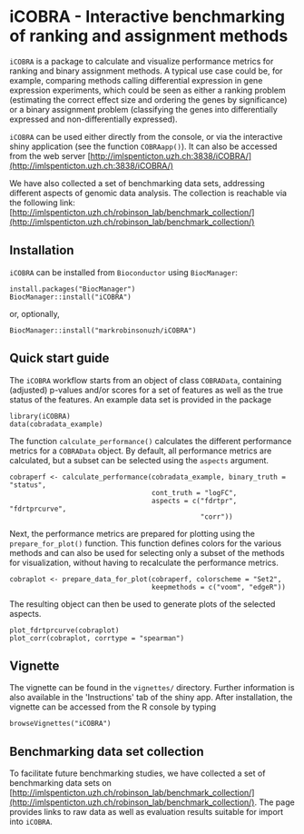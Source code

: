 # iCOBRA - Interactive benchmarking of ranking and assignment methods

`iCOBRA` is a package to calculate and visualize performance metrics for 
ranking and binary assignment methods. A typical use case could be, 
for example, comparing methods calling differential expression in 
gene expression experiments, which could be seen as either a ranking 
problem (estimating the correct effect size and ordering the genes by 
significance) or a binary assignment problem (classifying the genes 
into differentially expressed and non-differentially expressed).

`iCOBRA` can be used either directly from the console, or via the 
interactive shiny application (see the function `COBRAapp()`). It can also 
be accessed from the web server [http://imlspenticton.uzh.ch:3838/iCOBRA/](http://imlspenticton.uzh.ch:3838/iCOBRA/)

We have also collected a set of benchmarking data sets, addressing different aspects of genomic data analysis. The collection is reachable via the following link: [http://imlspenticton.uzh.ch/robinson_lab/benchmark_collection/](http://imlspenticton.uzh.ch/robinson_lab/benchmark_collection/)

## Installation

`iCOBRA` can be installed from `Bioconductor` using `BiocManager`:

```
install.packages("BiocManager")
BiocManager::install("iCOBRA")
```

or, optionally, 

```
BiocManager::install("markrobinsonuzh/iCOBRA")
```


## Quick start guide

The `iCOBRA` workflow starts from an object of class `COBRAData`, 
containing (adjusted) p-values and/or scores for a set of features as 
well as the true status of the features. An example data set is provided in 
the package

```
library(iCOBRA)
data(cobradata_example)
```

The function `calculate_performance()` calculates the different performance 
metrics for a `COBRAData` object. By default, all performance metrics are 
calculated, but a subset can be selected using the `aspects` argument.

```
cobraperf <- calculate_performance(cobradata_example, binary_truth = "status",
                                   cont_truth = "logFC", 
                                   aspects = c("fdrtpr", "fdrtprcurve", 
                                               "corr"))
```

Next, the performance metrics are prepared for plotting using the 
`prepare_for_plot()` function. This function defines colors for the 
various methods and can also be used for selecting only a subset of the 
methods for visualization, without having to recalculate the performance metrics.

```
cobraplot <- prepare_data_for_plot(cobraperf, colorscheme = "Set2",
                                   keepmethods = c("voom", "edgeR"))
```

The resulting object can then be used to generate plots of the selected aspects.

```
plot_fdrtprcurve(cobraplot)
plot_corr(cobraplot, corrtype = "spearman")
```

## Vignette

The vignette can be found in the `vignettes/` directory. Further 
information is also available in the 'Instructions' tab of the shiny app. 
After installation, the vignette can be accessed from the R console by typing

```
browseVignettes("iCOBRA")
```

## Benchmarking data set collection

To facilitate future benchmarking studies, we have collected a set of benchmarking 
data sets on [http://imlspenticton.uzh.ch/robinson_lab/benchmark_collection/](http://imlspenticton.uzh.ch/robinson_lab/benchmark_collection/). The page provides 
links to raw data as well as evaluation results suitable for import into `iCOBRA`. 
